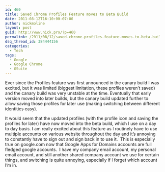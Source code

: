 ```yaml
---
id: 460
title: Saved Chrome Profiles Feature moves to Beta Build
date: 2011-08-12T16:10:00-07:00
author: nickmoline
layout: post
guid: http://www.nick.pro/?p=460
permalink: /2011/08/12/saved-chrome-profiles-feature-moves-to-beta-build/
dsq_thread_id: 384444156
categories:
  - Tech
tags:
  - Google
  - Google Chrome
  - GSuite
---
```

Ever since the Profiles feature was first announced in the canary build I was excited, but it was limited (biggest limitation, these profiles weren&#8217;t saved) and the canary build was very unstable at the time. Eventually that early version moved into later builds, but the canary build updated further to allow saving those profiles for later use (making switching between different identities easy).

<!--more-->

<amp-img src="{{ site.baseurl }}/wp-content/uploads/sites/4/2011/07/Region-capture-30.webp" title="Chrome Profile Switch" alt="Chrome Profile Switch" width="469" height="323" layout="intrinsic" lightbox>
  <amp-img fallback src="{{ site.baseurl }}/wp-content/uploads/sites/4/2011/07/Region-capture-30.png" title="Chrome Profile Switch" alt="Chrome Profile Switch" width="469" height="323" layout="intrinsic" lightbox></amp-img>
</amp-img>

It would seem that the updated profiles (with the profile icon and saving the profiles for later) have now moved into the beta build, which I use on a day to day basis. I am really excited about this feature as I routinely have to use multiple accounts on various website throughout the day and it&#8217;s annoying to constantly have to sign out and sign back in to use it.  This is especially true on google.com now that Google Apps for Domains accounts are full fledged google accounts.  I have my company email account, my personal email account, and still another shared company account we use for certain things, and switching is quite annoying, especially if I forget which account I&#8217;m in.